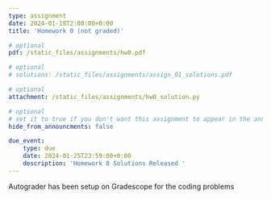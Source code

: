 ```yaml
---
type: assignment
date: 2024-01-18T2:00:00+0:00
title: 'Homework 0 (not graded)'

# optional 
pdf: /static_files/assignments/hw0.pdf

# optional
# solutions: /static_files/assignments/assign_01_solutions.pdf

# optional
attachment: /static_files/assignments/hw0_solution.py

# optional
# set it to true if you don't want this assignment to appear in the announcements section
hide_from_announcments: false

due_event: 
    type: due
    date: 2024-01-25T23:59:00+0:00
    description: 'Homework 0 Solutions Released '
---
```

<!-- Other additional contents using markdown -->

Autograder has been setup on Gradescope for the coding problems
